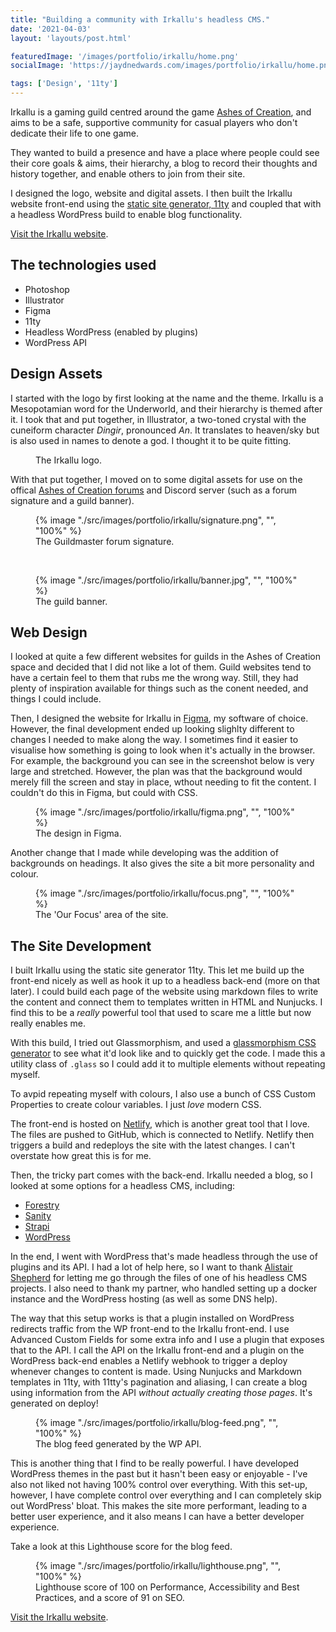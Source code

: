 ```yaml
---
title: "Building a community with Irkallu's headless CMS."
date: '2021-04-03'
layout: 'layouts/post.html'

featuredImage: '/images/portfolio/irkallu/home.png'
socialImage: 'https://jaydnedwards.com/images/portfolio/irkallu/home.png'

tags: ['Design', '11ty']
---
```


Irkallu is a gaming guild centred around the game [Ashes of Creation](https://ashesofcreation.com), and aims to be a safe, supportive community for casual players who don't dedicate their life to one game. 

They wanted to build a presence and have a place where people could see their core goals & aims, their hierarchy, a blog to record their thoughts and history together, and enable others to join from their site.

I designed the logo, website and digital assets. I then built the Irkallu website front-end using the [static site generator, 11ty](https://www.11ty.dev/) and coupled that with a headless WordPress build to enable blog functionality.

[Visit the Irkallu website](https://irkallu.com).

## The technologies used
- Photoshop
- Illustrator
- Figma
- 11ty
- Headless WordPress (enabled by plugins)
- WordPress API

## Design Assets
I started with the logo by first looking at the name and the theme. Irkallu is a Mesopotamian word for the Underworld, and their hierarchy is themed after it. I took that and put together, in Illustrator, a two-toned crystal with the cuneiform character *Dingir*, pronounced *An*. It translates to heaven/sky but is also used in names to denote a god. I thought it to be quite fitting.

<figure>
<img src="/images/portfolio/irkallu/dingir.svg" alt="" />
<figcaption>The Irkallu logo.</figcaption>
</figure>

With that put together, I moved on to some digital assets for use on the offical [Ashes of Creation forums](https://forums.ashesofcreation.com/) and Discord server (such as a forum signature and a guild banner).

<figure>
{% image "./src/images/portfolio/irkallu/signature.png", "", "100%" %}
<figcaption>The Guildmaster forum signature.</figcaption>
</figure>

<br>

<figure>
{% image "./src/images/portfolio/irkallu/banner.jpg", "", "100%" %}
<figcaption>The guild banner.</figcaption>
</figure>

## Web Design

 I looked at quite a few different websites for guilds in the Ashes of Creation space and decided that I did not like a lot of them. Guild websites tend to have a certain feel to them that rubs me the wrong way. Still, they had plenty of inspiration available for things such as the conent needed, and things I could include.

 Then, I designed the website for Irkallu in [Figma](https://www.figma.com/files/recent?fuid=688451501189513908), my software of choice. However, the final development ended up looking slighlty different to changes I needed to make along the way. I sometimes find it easier to visualise how something is going to look when it's actually in the browser. For example, the background you can see in the screenshot below is very large and stretched. However, the plan was that the background would merely fill the screen and stay in place, wthout needing to fit the content. I couldn't do this in Figma, but could with CSS.

<figure>
{% image "./src/images/portfolio/irkallu/figma.png", "", "100%" %}
<figcaption>The design in Figma.</figcaption>
</figure>

Another change that I made while developing was the addition of backgrounds on headings. It also gives the site a bit more personality and colour.

<figure>
{% image "./src/images/portfolio/irkallu/focus.png", "", "100%" %}
<figcaption>The 'Our Focus' area of the site.</figcaption>
</figure>

## The Site Development

I built Irkallu using the static site generator 11ty. This let me build up the front-end nicely as well as hook it up to a headless back-end (more on that later). I could build each page of the website using markdown files to write the content and connect them to templates written in HTML and Nunjucks. I find this to be a *really* powerful tool that used to scare me a little but now really enables me.

With this build, I tried out Glassmorphism, and used a [glassmorphism CSS generator](https://glassmorphism.com/) to see what it'd look like and to quickly get the code. I made this a utility class of `.glass` so I could add it to multiple elements without repeating myself.

To avpid repeating myself with colours, I also use a bunch of CSS Custom Properties to create colour variables. I just *love* modern CSS.

The front-end is hosted on [Netlify](https://www.netlify.com/), which is another great tool that I love. The files are pushed to GitHub, which is connected to Netlify. Netlify then triggers a build and redeploys the site with the latest changes. I can't overstate how great this is for me.

Then, the tricky part comes with the back-end. Irkallu needed a blog, so I looked at some options for a headless CMS, including:

- [Forestry](https://forestry.io/)
- [Sanity](https://sanity.io/)
- [Strapi](https://strapi.io/)
- [WordPress](https://wordpress.org/)

In the end, I went with WordPress that's made headless through the use of plugins and its API. I had a lot of help here, so I want to thank [Alistair Shepherd](https://alistairshepherd.uk/) for letting me go through the files of one of his headless CMS projects. I also need to thank my partner, who handled setting up a docker instance and the WordPress hosting (as well as some DNS help).

The way that this setup works is that a plugin installed on WordPress redirects traffic from the WP front-end to the Irkallu front-end. I use Advanced Custom Fields for some extra info and I use a plugin that exposes that to the API. I call the API on the Irkallu front-end and a plugin on the WordPress back-end enables a Netlify webhook to trigger a deploy whenever changes to content is made. Using Nunjucks and Markdown templates in 11ty, with 11tty's pagination and aliasing, I can create a blog using information from the API *without actually creating those pages*. It's generated on deploy!

<figure>
{% image "./src/images/portfolio/irkallu/blog-feed.png", "", "100%" %}
<figcaption>The blog feed generated by the WP API.</figcaption>
</figure>

This is another thing that I find to be really powerful. I have developed WordPress themes in the past but it hasn't been easy or enjoyable - I've also not liked not having 100% control over everything. With this set-up, however, I have complete control over everything and I can completely skip out WordPress' bloat. This makes the site more performant, leading to a better user experience, and it also means I can have a better developer experience.

Take a look at this Lighthouse score for the blog feed.

<figure>
{% image "./src/images/portfolio/irkallu/lighthouse.png", "", "100%" %}
<figcaption>Lighthouse score of 100 on Performance, Accessibility and Best Practices, and a score of 91 on SEO.</figcaption>
</figure>

[Visit the Irkallu website](https://irkallu.com).